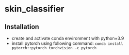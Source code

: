 # skin_classifier

## Installation
- create and activate conda environment with python=3.9
- install pytorch using following command:
`conda install pytorch::pytorch torchvision -c pytorch`
